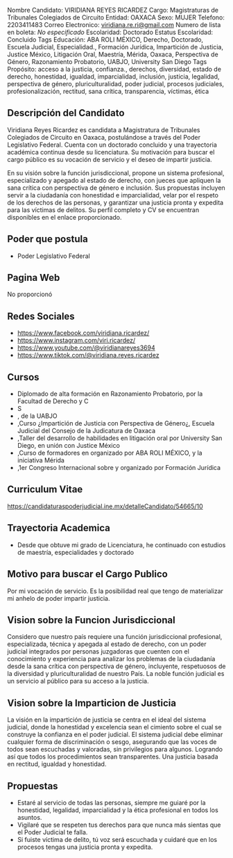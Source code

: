Nombre Candidato: VIRIDIANA REYES RICARDEZ
Cargo: Magistraturas de Tribunales Colegiados de Circuito
Entidad: OAXACA
Sexo: MUJER
Telefono: 2203411483
Correo Electronico: viridiana.re.ri@gmail.com
Numero de lista en boleta: *No especificado*
Escolaridad: Doctorado
Estatus Escolaridad: Concluido
Tags Educación: ABA ROLI MÉXICO, Derecho, Doctorado, Escuela Judicial, Especialidad., Formación Jurídica, Impartición de Justicia, Justice México, Litigación Oral, Maestría, Mérida, Oaxaca, Perspectiva de Género, Razonamiento Probatorio, UABJO, University San Diego
Tags Propósito: acceso a la justicia, confianza., derechos, diversidad, estado de derecho, honestidad, igualdad, imparcialidad, inclusión, justicia, legalidad, perspectiva de género, pluriculturalidad, poder judicial, procesos judiciales, profesionalización, rectitud, sana crítica, transparencia, víctimas, ética


## Descripción del Candidato 

Viridiana Reyes Ricardez es candidata a Magistratura de Tribunales Colegiados de Circuito en Oaxaca, postulándose a través del Poder Legislativo Federal. Cuenta con un doctorado concluido y una trayectoria académica continua desde su licenciatura. Su motivación para buscar el cargo público es su vocación de servicio y el deseo de impartir justicia.

En su visión sobre la función jurisdiccional, propone un sistema profesional, especializado y apegado al estado de derecho, con jueces que apliquen la sana crítica con perspectiva de género e inclusión. Sus propuestas incluyen servir a la ciudadanía con honestidad e imparcialidad, velar por el respeto de los derechos de las personas, y garantizar una justicia pronta y expedita para las víctimas de delitos. Su perfil completo y CV se encuentran disponibles en el enlace proporcionado.


## Poder que postula

- Poder Legislativo Federal


## Pagina Web

No proporcionó


## Redes Sociales

- https://www.facebook.com/viridiana.ricardez/
- https://www.instagram.com/viri.ricardez/
- https://www.youtube.com/@viridianareyes3694
- https://www.tiktok.com/@viridiana.reyes.ricardez


## Cursos

- Diplomado de alta formación en Razonamiento Probatorio, por la Facultad de Derecho y C
- S
- , de la UABJO
- ,Curso ¿Impartición de Justicia con Perspectiva de Género¿, Escuela Judicial del Consejo de la Judicatura de Oaxaca
- ,Taller del desarrollo de habilidades en litigación oral por University  San Diego, en unión con Justice  México
- ,Curso  de formadores en  organizado por ABA ROLI MÉXICO, y la iniciativa Mérida
- ,1er Congreso Internacional sobre  y  organizado por  Formación Jurídica


## Curriculum Vitae

https://candidaturaspoderjudicial.ine.mx/detalleCandidato/54665/10


## Trayectoria Academica

- Desde que obtuve mi grado de Licenciatura, he continuado con estudios de maestría, especialidades y doctorado


## Motivo para buscar el Cargo Publico

Por mi vocación de servicio. Es la posibilidad real que tengo de materializar mi anhelo de poder impartir justicia.


## Vision sobre la Funcion Jurisdiccional

Considero que nuestro país requiere una función jurisdiccional profesional, especializada, técnica y apegada al estado de derecho, con un poder judicial integrados por personas juzgadoras que cuenten con el conocimiento y experiencia para analizar los problemas de la ciudadanía desde la sana crítica con perspectiva de género, incluyente, respetuosos de la diversidad y pluriculturalidad de nuestro País. La noble función judicial es un servicio al público para su acceso a la justicia.


## Vision sobre la Imparticion de Justicia

La visión en la impartición de justicia se centra en el ideal del sistema judicial, donde la honestidad y excelencia sean el cimiento sobre el cual se construye la confianza en el poder judicial. El sistema judicial debe eliminar cualquier forma de discriminación o sesgo, asegurando que las voces de todos sean escuchadas y valoradas, sin privilegios para algunos. Logrando así que todos los procedimientos sean transparentes. Una justicia basada en rectitud, igualdad y honestidad.


## Propuestas

- Estaré al servicio de todas las personas, siempre me guiaré por la honestidad, legalidad, imparcialidad y la ética profesional en todos los asuntos.
- Vigilaré que se respeten tus derechos para que nunca más sientas que el Poder Judicial te falla.
- Si fuiste víctima de delito, tú voz será escuchada y cuidaré que en los procesos tengas una justicia pronta y expedita.

